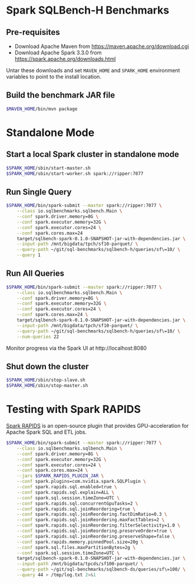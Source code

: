 # Spark SQLBench-H Benchmarks

## Pre-requisites

- Download Apache Maven from https://maven.apache.org/download.cgi
- Download Apache Spark 3.3.0 from https://spark.apache.org/downloads.html

Untar these downloads and set `MAVEN_HOME` and `SPARK_HOME` environment variables to point to the 
install location.

## Build the benchmark JAR file

```bash
$MAVEN_HOME/bin/mvn package
```

# Standalone Mode

## Start a local Spark cluster in standalone mode

```bash
$SPARK_HOME/sbin/start-master.sh
$SPARK_HOME/sbin/start-worker.sh spark://ripper:7077
```

## Run Single Query

```bash
$SPARK_HOME/bin/spark-submit --master spark://ripper:7077 \
    --class io.sqlbenchmarks.sqlbench.Main \
    --conf spark.driver.memory=8G \
    --conf spark.executor.memory=32G \
    --conf spark.executor.cores=24 \
    --conf spark.cores.max=24
    target/sqlbench-spark-0.1.0-SNAPSHOT-jar-with-dependencies.jar \
    --input-path /mnt/bigdata/tpch/sf10-parquet/ \
    --query-path ~/git/sql-benchmarks/sqlbench-h/queries/sf\=10/ \
    --query 1
```

## Run All Queries

```bash
$SPARK_HOME/bin/spark-submit --master spark://ripper:7077 \
    --class io.sqlbenchmarks.sqlbench.Main \
    --conf spark.driver.memory=8G \
    --conf spark.executor.memory=32G \
    --conf spark.executor.cores=24 \
    --conf spark.cores.max=24 \
    target/sqlbench-spark-0.1.0-SNAPSHOT-jar-with-dependencies.jar \
    --input-path /mnt/bigdata/tpch/sf10-parquet/ \
    --query-path ~/git/sql-benchmarks/sqlbench-h/queries/sf\=10/ \
    --num-queries 22
```

Monitor progress via the Spark UI at http://localhost:8080

## Shut down the cluster

```bash
$SPARK_HOME/sbin/stop-slave.sh
$SPARK_HOME/sbin/stop-master.sh
```

# Testing with Spark RAPIDS

[Spark RAPIDS](https://nvidia.github.io/spark-rapids/) is an open-source plugin that provides GPU-acceleration for 
Apache Spark SQL and ETL jobs.

```bash
$SPARK_HOME/bin/spark-submit --master spark://ripper:7077 \
    --class io.sqlbenchmarks.sqlbench.Main \
    --conf spark.driver.memory=8G \
    --conf spark.executor.memory=32G \
    --conf spark.executor.cores=24 \
    --conf spark.cores.max=24 \
    --jars $SPARK_RAPIDS_PLUGIN_JAR \
    --conf spark.plugins=com.nvidia.spark.SQLPlugin \
    --conf spark.rapids.sql.enabled=true \
    --conf spark.rapids.sql.explain=ALL \
    --conf spark.sql.session.timeZone=UTC \
    --conf spark.rapids.sql.concurrentGpuTasks=2 \
    --conf spark.rapids.sql.joinReordering=true \
    --conf spark.rapids.sql.joinReordering.factDimRatio=0.3 \
    --conf spark.rapids.sql.joinReordering.maxFactTables=2 \
    --conf spark.rapids.sql.joinReordering.filterSelectivity=1.0 \
    --conf spark.rapids.sql.joinReordering.preserveOrder=true \
    --conf spark.rapids.sql.joinReordering.preserveShape=false \
    --conf spark.rapids.memory.pinnedPool.size=20g \
    --conf spark.sql.files.maxPartitionBytes=2g \
    --conf spark.sql.session.timeZone=UTC \
    target/sqlbench-spark-0.1.0-SNAPSHOT-jar-with-dependencies.jar \
    --input-path /mnt/bigdata/tpcds/sf100-parquet/ \
    --query-path ~/git/sql-benchmarks/sqlbench-ds/queries/sf\=100/ \
    --query 44 > /tmp/log.txt 2>&1
```
